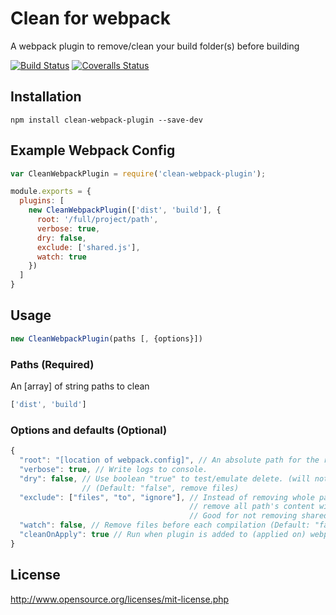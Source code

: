 # Clean for webpack
A webpack plugin to remove/clean your build folder(s) before building

[![Build Status][travis-image]][travis-url]
[![Coveralls Status][coveralls-image]][coveralls-url]

## Installation
```
npm install clean-webpack-plugin --save-dev
```

## Example Webpack Config

``` javascript
var CleanWebpackPlugin = require('clean-webpack-plugin');

module.exports = {
  plugins: [
    new CleanWebpackPlugin(['dist', 'build'], {
      root: '/full/project/path',
      verbose: true, 
      dry: false,
      exclude: ['shared.js'],
      watch: true
    })
  ]
}
```


## Usage
```javascript
new CleanWebpackPlugin(paths [, {options}])
```


### Paths (Required)
An [array] of string paths to clean
```javascript
['dist', 'build']
```

### Options and defaults (Optional)
```javascript
{
  "root": "[location of webpack.config]", // An absolute path for the root.
  "verbose": true, // Write logs to console.
  "dry": false, // Use boolean "true" to test/emulate delete. (will not remove files).
                // (Default: "false", remove files)
  "exclude": ["files", "to", "ignore"], // Instead of removing whole path recursively,
                                        // remove all path's content with exclusion of provided immediate children.
                                        // Good for not removing shared files from build directories.
  "watch": false, // Remove files before each compilation (Default: "false")
  "cleanOnApply": true // Run when plugin is added to (applied on) webpack instance (Default: "true")
}
```


## License
http://www.opensource.org/licenses/mit-license.php

[travis-url]: https://travis-ci.org/johnagan/clean-webpack-plugin
[travis-image]: https://travis-ci.org/johnagan/clean-webpack-plugin.svg

[coveralls-url]: https://coveralls.io/github/johnagan/clean-webpack-plugin
[coveralls-image]: https://coveralls.io/repos/johnagan/clean-webpack-plugin/badge.svg
